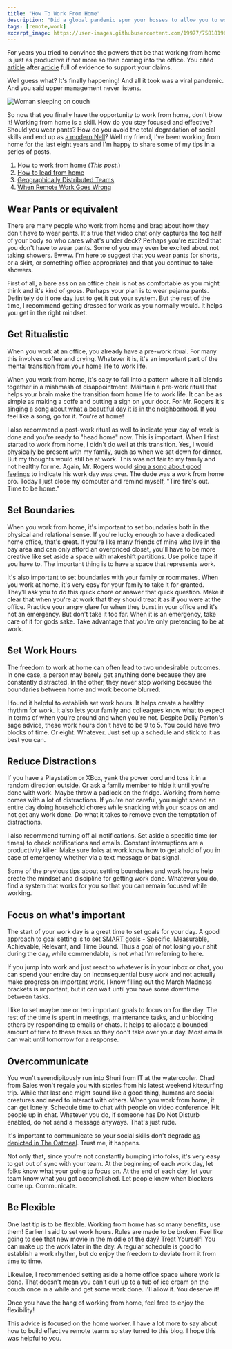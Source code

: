 ```yaml
---
title: "How To Work From Home"
description: "Did a global pandemic spur your bosses to allow you to work from home? Here's a guide to working from home effectively for those who are just starting out."
tags: [remote,work]
excerpt_image: https://user-images.githubusercontent.com/19977/75818196-4df52d80-5d4d-11ea-81b8-0549453077c3.jpg
---
```


For years you tried to convince the powers that be that working from home is just as productive if not more so than coming into the office. You cited [article](https://www.inc.com/marcel-schwantes/new-study-reveals-why-working-from-home-makes-workers-more-productive.html) after [article](https://www.businessnewsdaily.com/15259-working-from-home-more-productive.html) full of evidence to support your claims.

Well guess what? It's finally happening! And all it took was a viral pandemic. And you said upper management never listens.

![Woman sleeping on couch](https://user-images.githubusercontent.com/19977/75818196-4df52d80-5d4d-11ea-81b8-0549453077c3.jpg)

So now that you finally have the opportunity to work from home, don't blow it! Working from home is a skill. How do you stay focused and effective? Should you wear pants? How do you avoid the total degradation of social skills and end up as [a modern Nell](https://en.wikipedia.org/wiki/Nell_(film))? Well my friend, I've been working from home for the last eight years and I'm happy to share some of my tips in a series of posts.

1. How to work from home (_This post._)
2. [How to lead from home](https://haacked.com/archive/2020/03/05/how-to-lead-from-home/)
3. [Geographically Distributed Teams](https://haacked.com/archive/2020/03/09/geographically-distributed-teams/)
4. [When Remote Work Goes Wrong](https://haacked.com/archive/2020/03/11/when-remote-work-goes-wrong/)

## Wear Pants or equivalent

There are many people who work from home and brag about how they don't have to wear pants. It's true that video chat only captures the top half of your body so who cares what's under deck? Perhaps you're excited that you don't have to wear pants. Some of you may even be excited about not taking showers. Ewww. I'm here to suggest that you wear pants (or shorts, or a skirt, or something office appropriate) and that you continue to take showers.

First of all, a bare ass on an office chair is not as comfortable as you might think and it's kind of gross. Perhaps your plan is to wear pajama pants. Definitely do it one day just to get it out your system. But the rest of the time, I recommend getting dressed for work as you normally would. It helps you get in the right mindset.

## Get Ritualistic

When you work at an office, you already have a pre-work ritual. For many this involves coffee and crying. Whatever it is, it's an important part of the mental transition from your home life to work life.

When you work from home, it's easy to fall into a pattern where it all blends together in a mishmash of disappointment. Maintain a pre-work ritual that helps your brain make the transition from home life to work life. It can be as simple as making a coffe and putting a sign on your door. For Mr. Rogers it's singing a [song about what a beautiful day it is in the neighborhood](https://www.youtube.com/watch?v=_biMtzAxiy0). If you feel like a song, go for it. You're at home!

I also recommend a post-work ritual as well to indicate your day of work is done and you're ready to "head home" now. This is important. When I first started to work from home, I didn't do well at this transition. Yes, I would physically be present with my family, such as when we sat down for dinner. But my thoughts would still be at work. This was not fair to my family and not healthy for me. Again, Mr. Rogers would [sing a song about good feelings](https://www.youtube.com/watch?v=VuSA1Ku0Kh0) to indicate his work day was over. The dude was a work from home pro. Today I just close my computer and remind myself, "Tire fire's out. Time to be home."

## Set Boundaries

When you work from home, it's important to set boundaries both in the physical and relational sense. If you're lucky enough to have a dedicated home office, that's great. If you're like many friends of mine who live in the bay area and can only afford an overpriced closet, you'll have to be more creative like set aside a space with makeshift partitions. Use police tape if you have to. The important thing is to have a space that represents work.

It's also important to set boundaries with your family or roommates. When you work at home, it's very easy for your family to take it for granted. They'll ask you to do this quick chore or answer that quick question. Make it clear that when you're at work that they should treat it as if you were at the office. Practice your angry glare for when they burst in your office and it's not an emergency. But don't take it too far. When it is an emergency, take care of it for gods sake. Take advantage that you're only pretending to be at work.

## Set Work Hours

The freedom to work at home can often lead to two undesirable outcomes. In one case, a person may barely get anything done because they are constantly distracted. In the other, they never stop working because the boundaries between home and work become blurred.

I found it helpful to establish set work hours. It helps create a healthy rhythm for work. It also lets your family and colleagues know what to expect in terms of when you're around and when you're not. Despite Dolly Parton's sage advice, these work hours don't have to be 9 to 5. You could have two blocks of time. Or eight. Whatever. Just set up a schedule and stick to it as best you can.

## Reduce Distractions

If you have a Playstation or XBox, yank the power cord and toss it in a random direction outside. Or ask a family member to hide it until you're done with work. Maybe throw a padlock on the fridge. Working from home comes with a lot of distractions. If you're not careful, you might spend an entire day doing household chores while snacking with your soaps on and not get any work done. Do what it takes to remove even the temptation of distractions.

I also recommend turning off all notifications. Set aside a specific time (or times) to check notifications and emails. Constant interruptions are a productivity killer. Make sure folks at work know how to get ahold of you in case of emergency whether via a text message or bat signal.

Some of the previous tips about setting boundaries and work hours help create the mindset and discipline for getting work done. Whatever you do, find a system that works for you so that you can remain focused while working.

## Focus on what's important

The start of your work day is a great time to set goals for your day. A good approach to goal setting is to set [SMART goals](https://en.wikipedia.org/wiki/SMART_criteria) - Specific, Measurable, Achievable, Relevant, and Time Bound. Thus a goal of not losing your shit during the day, while commendable, is not what I'm referring to here.

If you jump into work and just react to whatever is in your inbox or chat, you can spend your entire day on inconsequential busy work and not actually make progress on important work. I know filling out the March Madness brackets is important, but it can wait until you have some downtime between tasks.

I like to set maybe one or two important goals to focus on for the day. The rest of the time is spent in meetings, maintenance tasks, and unblocking others by responding to emails or chats. It helps to allocate a bounded amount of time to these tasks so they don't take over your day. Most emails can wait until tomorrow for a response.

## Overcommunicate

You won't serendipitously run into Shuri from IT at the watercooler. Chad from Sales won't regale you with stories from his latest weekend kitesurfing trip. While that last one might sound like a good thing, humans are social creatures and need to interact with others. When you work from home, it can get lonely. Schedule time to chat with people on video conference. Hit people up in chat. Whatever you do, if someone has Do Not Disturb enabled, do not send a message anyways. That's just rude.

It's important to communicate so your social skills don't degrade [as depicted in The Oatmeal](https://theoatmeal.com/comics/working_home). Trust me, it happens.

Not only that, since you're not constantly bumping into folks, it's very easy to get out of sync with your team. At the beginning of each work day, let folks know what your going to focus on. At the end of each day, let your team know what you got accomplished. Let people know when blockers come up. Communicate.

## Be Flexible

One last tip is to be flexible. Working from home has so many benefits, use them! Earlier I said to set work hours. Rules are made to be broken. Feel like going to see that new movie in the middle of the day? Treat Yourself! You can make up the work later in the day. A regular schedule is good to establish a work rhythm, but do enjoy the freedom to deviate from it from time to time.

Likewise, I recommended setting aside a home office space where work is done. That doesn't mean you can't curl up to a tub of ice cream on the couch once in a while and get some work done. I'll allow it. You deserve it!

Once you have the hang of working from home, feel free to enjoy the flexibility!

This advice is focused on the home worker. I have a lot more to say about how to build effective remote teams so stay tuned to this blog. I hope this was helpful to you.
